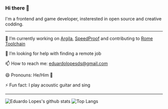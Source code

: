### Hi there 👋

I'm a frontend and game developer, insterested in open source and creative codding.

<hr />

🔭 I’m currently working on [Argila](https://argila.netlify.app/), [SpeedProof](https://github.com/EduardoLopes/SpeedProof) and contributing to [Rome Toolchain](http://romefrontend.dev/)

🤔 I’m looking for help with finding a remote job

📫 How to reach me: eduardolopesds@gmail.com

😄 Pronouns: He/Him 🌈

⚡ Fun fact: I play acoustic guitar and sing

<hr /> 

![Eduardo Lopes's github stats](https://github-readme-stats.vercel.app/api?username=eduardolopes&show_icons=true)
![Top Langs](https://github-readme-stats.vercel.app/api/top-langs/?username=eduardolopes&layout=compact)


